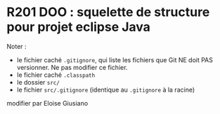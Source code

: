 # R201 DOO : squelette de structure pour projet eclipse Java

Noter :
- le fichier caché <code>.gitignore</code>, qui liste les fichiers que Git NE doit PAS versionner. 
Ne pas modifier ce fichier.
- le fichier caché <code>.classpath</code>
- le dossier <code>src/</code>
- le fichier <code>src/.gitignore</code> (identique au <code>.gitignore</code> à la racine)

modifier par Eloise Giusiano
